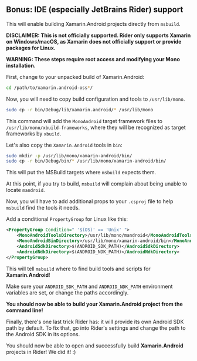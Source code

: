
## Bonus: IDE (especially JetBrains Rider) support

This will enable building Xamarin.Android projects directly from `msbuild`.

**DISCLAIMER: This is not officially supported. Rider only supports Xamarin on Windows/macOS, as Xamarin does not officially support or provide packages for Linux.**

**WARNING: These steps require root access and modifying your Mono installation.**

First, change to your unpacked build of Xamarin.Android:

```sh
cd /path/to/xamarin.android-oss*/
```

Now, you will need to copy build configuration and tools to `/usr/lib/mono`.

```sh
sudo cp -r bin/Debug/lib/xamarin.android/* /usr/lib/mono
```

This command will add the `MonoAndroid` target framework files to `/usr/lib/mono/xbuild-frameworks`, where they will be recognized as target frameworks by `xbuild`.

Let's also copy the `Xamarin.Android` tools in `bin`:

```sh
sudo mkdir -p /usr/lib/mono/xamarin-android/bin/
sudo cp -r bin/Debug/bin/* /usr/lib/mono/xamarin-android/bin/
```

This will put the MSBuild targets where `msbuild` expects them.

At this point, if you try to build, `msbuild` will complain about being unable to locate `mandroid`.

Now, you will have to add additional props to your `.csproj` file to help `msbuild` find
the tools it needs.

Add a conditional `PropertyGroup` for Linux like this:

```xml
<PropertyGroup Condition=" '$(OS)' == 'Unix' ">
    <MonoAndroidToolsDirectory>/usr/lib/mono/mandroid</MonoAndroidToolsDirectory>
    <MonoAndroidBinDirectory>/usr/lib/mono/xamarin-android/bin</MonoAndroidBinDirectory>
    <AndroidSdkDirectory>$(ANDROID_SDK_PATH)</AndroidSdkDirectory>
    <AndroidNdkDirectory>$(ANDROID_NDK_PATH)</AndroidNdkDirectory>
</PropertyGroup>
```

This will tell `msbuild` where to find build tools and scripts for **Xamarin.Android**!

Make sure your `ANDROID_SDK_PATH` and `ANDROID_NDK_PATH` environment variables are set, or change the paths accordingly.

**You should now be able to build your Xamarin.Android project from the command line!**

Finally, there's one last trick Rider has: it will provide its own Android SDK path
by default. To fix that, go into Rider's settings and change the path to the Android SDK
in its options.

You should now be able to open and successfully build **Xamarin.Android** projects in Rider! We did it! :)
